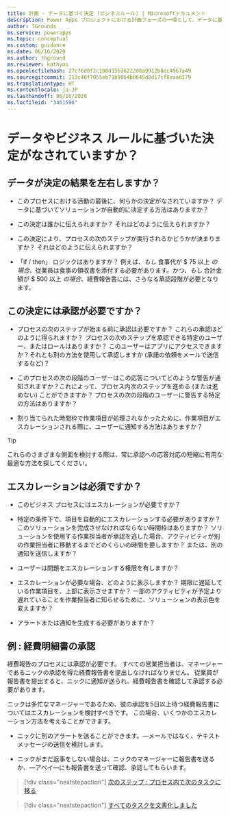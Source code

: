 ```yaml
---
title: 計画 - データに基づく決定 (ビジネスルール) | Microsoftドキュメント
description: Power Apps プロジェクトにおける計画フェーズの一環として、データに基づいてどのような意思決定をしているのか、どのようなビジネスルールに従う必要があるのかを判断します。
author: TGrounds
ms.service: powerapps
ms.topic: conceptual
ms.custom: guidance
ms.date: 06/16/2020
ms.author: thground
ms.reviewer: kathyos
ms.openlocfilehash: 27cf6d0f2c108d15b36222d8a9912b8ec4967a49
ms.sourcegitcommit: 213c46f7055eb71b9064b0645d8d17cf8eaad179
ms.translationtype: HT
ms.contentlocale: ja-JP
ms.lasthandoff: 06/16/2020
ms.locfileid: "3461596"
---
```

# <a name="are-there-decisions-being-made-based-on-the-data-or-business-rules-to-follow"></a>データやビジネス ルールに基づいた決定がなされていますか？

## <a name="does-the-data-determine-the-outcome-of-any-decisions"></a>データが決定の結果を左右しますか？

- このプロセスにおける活動の最後に、何らかの決定がなされていますか？ データに基づいてソリューションが自動的に決定する方法はありますか？

- この決定は誰かに伝えられますか？ それはどのように伝えられますか？

- この決定により、プロセスの次のステップが実行されるかどうかが決まりますか？ それはどのように伝えられますか？

- 「if / then」 ロジックはありますか？
例えば、*もし* 食事代が \$ 75 以上 *の場合*、従業員は食事の領収書を添付する必要があります。かつ、*もし* 合計金額が \$ 500 以上 *の場合*、経費報告書には、さらなる承認段階が必要となります。

## <a name="does-the-decision-require-approvals"></a>この決定には承認が必要ですか？

- プロセスの次のステップが始まる前に承認は必要ですか？ これらの承認はどのように得られますか？ プロセスの次のステップを承認できる特定のユーザー、またはロールはありますか？ このユーザーはアプリにアクセスできますか？それとも別の方法を使用して承認しますか (承諾の依頼をメールで送信するなど)？

- このプロセスの次の段階のユーザーはこの応答についてどのような警告が通知されますか？これによって、プロセス内次のステップを進める (または進めない) ことができますか？ プロセスの次の段階のユーザーに警告する特定の方法はありますか？

- 割り当てられた時間枠で作業項目が処理されなかったために、作業項目がエスカレーションされる際に、ユーザーに通知する方法はありますか？

> [!TIP]
> これらのさまざまな側面を検討する際は、常に承認への応答対応の短縮に有用な最適な方法を探してください。

## <a name="are-escalations-required"></a>エスカレーションは必須ですか？

- このビジネス プロセスにはエスカレーションが必要ですか？

- 特定の条件下で、項目を自動的にエスカレーションする必要がありますか？ このソリューションを完成させなければならない時間枠はありますか？ ソリューションを使用する作業担当者が承認を逃した場合、アクティビティが別の作業担当者に移動するまでどのくらいの時間を要しますか？ または、別の通知を送信しますか？

- ユーザーは問題をエスカレーションする権限を有しますか？

- エスカレーションが必要な場合、どのように表示しますか？ 期限に遅延している作業項目を、上部に表示させますか？ 一部のアクティビティが予定より遅れていることを作業担当者に知らせるために、ソリューションの表示色を変えますか？

- アラートまたは通知を生成する必要がありますか？

## <a name="example-expense-report-approvals"></a>例 : 経費明細書の承認

経費報告のプロセスには承認が必要です。 すべての営業担当者は、マネージャーであるニックの承認を得た経費報告書を提出しなければなりません。 従業員が報告書を提出すると、ニックに通知が送られ、経費報告書を確認して承認する必要があります。

ニックは多忙なマネージャーであるため、彼の承認を5日以上待つ経費報告書についてはエスカレーションを検討すべきです。 この場合、いくつかのエスカレーション方法を考えることができます。

- ニックに別のアラートを送ることができます。&mdash;メールではなく、テキストメッセージの送信を検討します。

- ニックがまだ返事をしない場合は、ニックのマネージャーに報告書を送るか、&mdash;アベイ&mdash;にも報告書を送って確認、承認してもらいます。

> [!div class="nextstepaction"]
> [次のステップ : プロセス内で次のタスクに移る](next-task.md)

> [!div class="nextstepaction"]
> [すべてのタスクを文書化しました](visually-map-process.md)
